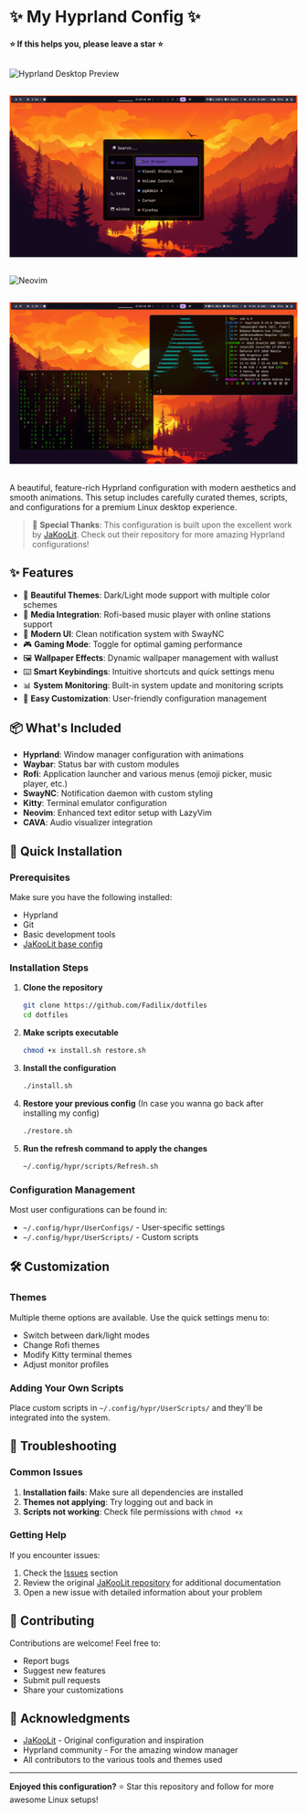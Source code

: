 # ✨ My Hyprland Config ✨
#### ⭐ If this helps you, please leave a star ⭐

## 
![Hyprland Desktop Preview](https://github.com/user-attachments/assets/2e9e4f0a-e1d2-4e95-8371-1e8859d48257)
##
![image](./screenshots/rofi.png)
##
![Neovim](https://github.com/user-attachments/assets/1ce650b2-9e54-4f30-959a-778eaabe8939)
##
![image](./screenshots/fastfetch_cmatrix.png)
##

A beautiful, feature-rich Hyprland configuration with modern aesthetics and smooth animations. This setup includes carefully curated themes, scripts, and configurations for a premium Linux desktop experience.

> 🙏 **Special Thanks**: This configuration is built upon the excellent work by [JaKooLit](https://github.com/JaKooLit). Check out their repository for more amazing Hyprland configurations!

## ✨ Features

- 🎨 **Beautiful Themes**: Dark/Light mode support with multiple color schemes
- 🎵 **Media Integration**: Rofi-based music player with online stations support
- 📱 **Modern UI**: Clean notification system with SwayNC
- 🎮 **Gaming Mode**: Toggle for optimal gaming performance
- 🖼️ **Wallpaper Effects**: Dynamic wallpaper management with wallust
- ⌨️ **Smart Keybindings**: Intuitive shortcuts and quick settings menu
- 📊 **System Monitoring**: Built-in system update and monitoring scripts
- 🔧 **Easy Customization**: User-friendly configuration management

## 📦 What's Included

- **Hyprland**: Window manager configuration with animations
- **Waybar**: Status bar with custom modules
- **Rofi**: Application launcher and various menus (emoji picker, music player, etc.)
- **SwayNC**: Notification daemon with custom styling
- **Kitty**: Terminal emulator configuration
- **Neovim**: Enhanced text editor setup with LazyVim
- **CAVA**: Audio visualizer integration

## 🚀 Quick Installation

### Prerequisites
Make sure you have the following installed:
- Hyprland
- Git
- Basic development tools
- [JaKooLit base config](https://github.com/JaKooLit/Arch-Hyprland)

### Installation Steps

1. **Clone the repository**
   ```bash
   git clone https://github.com/Fadilix/dotfiles
   cd dotfiles
   ```

2. **Make scripts executable**
   ```bash
   chmod +x install.sh restore.sh
   ```

3. **Install the configuration**
   ```bash
   ./install.sh
   ```

4. **Restore your previous config** (In case you wanna go back after installing my config)
   ```bash
   ./restore.sh
   ```

5. **Run the refresh command to apply the changes**
   ```bash
   ~/.config/hypr/scripts/Refresh.sh
   ```

### Configuration Management

Most user configurations can be found in:
- `~/.config/hypr/UserConfigs/` - User-specific settings
- `~/.config/hypr/UserScripts/` - Custom scripts

## 🛠️ Customization

### Themes
Multiple theme options are available. Use the quick settings menu to:
- Switch between dark/light modes
- Change Rofi themes
- Modify Kitty terminal themes
- Adjust monitor profiles

### Adding Your Own Scripts
Place custom scripts in `~/.config/hypr/UserScripts/` and they'll be integrated into the system.

## 🔧 Troubleshooting

### Common Issues

1. **Installation fails**: Make sure all dependencies are installed
2. **Themes not applying**: Try logging out and back in
3. **Scripts not working**: Check file permissions with `chmod +x`

### Getting Help

If you encounter issues:
1. Check the [Issues](https://github.com/Fadilix/dotfiles/issues) section
2. Review the original [JaKooLit repository](https://github.com/JaKooLit) for additional documentation
3. Open a new issue with detailed information about your problem

## 🤝 Contributing

Contributions are welcome! Feel free to:
- Report bugs
- Suggest new features
- Submit pull requests
- Share your customizations

## 🌟 Acknowledgments

- [JaKooLit](https://github.com/JaKooLit) - Original configuration and inspiration
- Hyprland community - For the amazing window manager
- All contributors to the various tools and themes used

---

**Enjoyed this configuration?** ⭐ Star this repository and follow for more awesome Linux setups!

